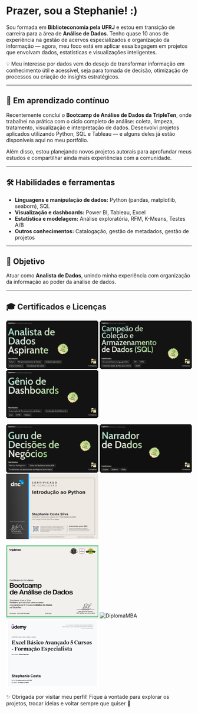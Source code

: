 
#  Prazer, sou a Stephanie! :)

Sou formada em **Biblioteconomia pela UFRJ** e estou em transição de carreira para a área de **Análise de Dados**. Tenho quase 10 anos de experiência na gestão de acervos especializados e organização da informação — agora, meu foco está em aplicar essa bagagem em projetos que envolvam dados, estatísticas e visualizações inteligentes.

💡 Meu interesse por dados vem do desejo de transformar informação em conhecimento útil e acessível, seja para tomada de decisão, otimização de processos ou criação de insights estratégicos.

---

## 🚀 Em aprendizado contínuo

Recentemente concluí o **Bootcamp de Análise de Dados da TripleTen**, onde trabalhei na prática com o ciclo completo de análise: coleta, limpeza, tratamento, visualização e interpretação de dados. Desenvolvi projetos aplicados utilizando Python, SQL e Tableau — e alguns deles já estão disponíveis aqui no meu portfólio.

Além disso, estou planejando novos projetos autorais para aprofundar meus estudos e compartilhar ainda mais experiências com a comunidade.

---

## 🛠️ Habilidades e ferramentas

- **Linguagens e manipulação de dados:** Python (pandas, matplotlib, seaborn), SQL
- **Visualização e dashboards:** Power BI, Tableau, Excel
- **Estatística e modelagem:** Análise exploratória, RFM, K-Means, Testes A/B
- **Outros conhecimentos:** Catalogação, gestão de metadados, gestão de projetos

---

## 🎯 Objetivo

Atuar como **Analista de Dados**, unindo minha experiência com organização da informação ao poder da análise de dados. 

---

## 🎓 Certificados e Licenças

<p float="left">
  <img src="https://raw.githubusercontent.com/stecostas94/stecostas94/main/Certificado2-1.png" alt="Certificado2" width="250"/>
  <img src="https://raw.githubusercontent.com/stecostas94/stecostas94/main/Certificado3-1.png" alt="Certificado3" width="250"/>
  <img src="https://raw.githubusercontent.com/stecostas94/stecostas94/main/Certificado4-1.png" alt="Certificado4" width="250"/>
</p>

<p float="left">
  <img src="https://raw.githubusercontent.com/stecostas94/stecostas94/main/Certificado5-1.png" alt="Certificado5" width="250"/>
  <img src="https://raw.githubusercontent.com/stecostas94/stecostas94/main/NarradorDados.jpg" alt="NarradorDados" width="250"/>
  <img src="https://raw.githubusercontent.com/stecostas94/stecostas94/main/Certificado02-1.jpg" alt="Certificado02" width="250"/>
</p>

<p float="left">
<img src="https://raw.githubusercontent.com/stecostas94/stecostas94/main/certificadoBootcamp.png" alt="CertificadoBootcamp" width="250"/>
<img src="https://raw.githubusercontent.com/stecostas94/stecostas94/main/diplomaMBA.png" alt="DiplomaMBA" width="250"/>
<img src="https://raw.githubusercontent.com/stecostas94/stecostas94/main/Certificado01-1.jpg" alt="Certificado01" width="250"/>
</p>

✨ Obrigada por visitar meu perfil! Fique à vontade para explorar os projetos, trocar ideias e voltar sempre que quiser 🚀
